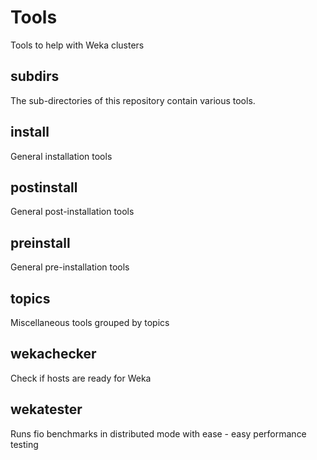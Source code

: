 # Tools

Tools to help with Weka clusters

## subdirs
The sub-directories of this repository contain various tools.

## install
General installation tools

## postinstall
General post-installation tools

## preinstall
General pre-installation tools

## topics
Miscellaneous tools grouped by topics

## wekachecker
Check if hosts are ready for Weka

## wekatester
Runs fio benchmarks in distributed mode with ease - easy performance testing
